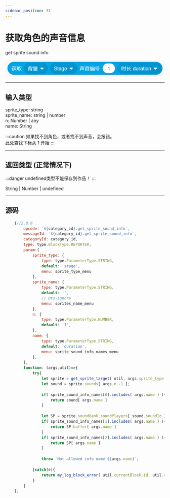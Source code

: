 ```yaml
---
sidebar_position: 31
---
```

# 获取角色的声音信息

get sprite sound info

![img](img\get_sprite_sound_info\image.png)  

***
## 输入类型
sprite_type: string  
sprite_name: string | number  
n: Number | any  
name: String  


:::caution
如果找不到角色，或者找不到声音，会报错。  
此处查找下标从 1 开始
:::


***
## 返回类型 (正常情况下)
:::danger
undefined类型不能保存到作品！
:::

String | Number | undefined


***
## 源码
```js title="/categorys/convenient.js"
    {//2.0.0
        opcode: `${category_id}.get_sprite_sound_info`,
        messageId: `${category_id}.get_sprite_sound_info`,
        categoryId: category_id,
        type: type.BlockType.REPORTER,
        param:{
            sprite_type: {
                type: type.ParameterType.STRING,
                default: 'stage',
                menu: sprite_type_menu
            },
            sprite_name: {
                type: type.ParameterType.STRING,
                default: '',
                // @ts-ignore
                menu: sprites_name_menu
            },
            n: {
                type: type.ParameterType.NUMBER,
                default: '1',
            },
            name: {
                type: type.ParameterType.STRING,
                default: 'duration',
                menu: sprite_sound_info_names_menu
            },
        },
        function: (args,util)=>{
            try{
                let sprite = get_sprite_target( util, args.sprite_type, args.sprite_name ).sprite;
                let sound = sprite.sounds[ args.n -1 ];

                if( sprite_sound_info_names[0].includes( args.name ) ){
                    return sound[ args.name ]
                }

                let SP = sprite.soundBank.soundPlayers[ sound.soundId ];
                if( sprite_sound_info_names[1].includes( args.name ) ){
                    return SP.buffer[ args.name ]
                }
                if( sprite_sound_info_names[2].includes( args.name ) ){
                    return SP[ args.name ]
                }

                throw `Not allowed info name ${args.name}`;

            }catch(e){
                return my_log_block_error( util.currentBlock.id, util.currentBlock.opcode, e )
            }
        }
    },
```
